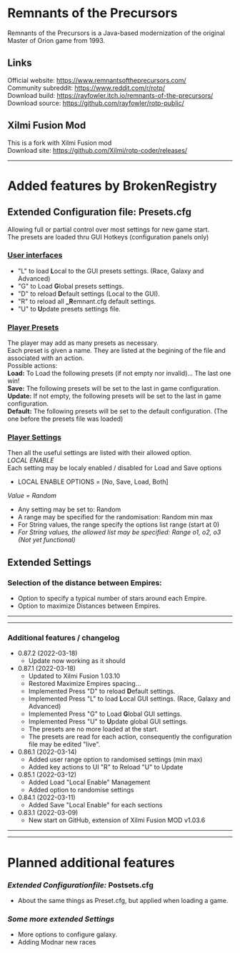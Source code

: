 # Remnants of the Precursors
Remnants of the Precursors is a Java-based modernization of the original Master of Orion game from 1993.
## Links
Official website: https://www.remnantsoftheprecursors.com/<br>
Community subreddit: https://www.reddit.com/r/rotp/<br>
Download build: https://rayfowler.itch.io/remnants-of-the-precursors/<br>
Download source: https://github.com/rayfowler/rotp-public/<br>
## Xilmi Fusion Mod
This is a fork with Xilmi Fusion mod<br>
Download site: https://github.com/Xilmi/rotp-coder/releases/<br>

---
# Added features by BrokenRegistry
## Extended Configuration file: Presets.cfg
Allowing full or partial control over most settings for new game start.<br>
The presets are loaded thru GUI Hotkeys (configuration panels only)
### <u>User interfaces</u>
  - "L" to load **L**ocal to the GUI presets settings. (Race, Galaxy and Advanced)<br>
  - "G" to Load **G**lobal presets settings.<br>
  - "D" to reload **D**efault settings (Local to the GUI).<br>
  - "R" to reload all **_R**emnant.cfg default settings.<br>
  - "U" to **U**pdate presets settings file.<br>
### <u>Player Presets</u>
The player may add as many presets as necessary.<br>
Each preset is given a name. They are listed at the begining of the file and associated with an action.<br>
Possible actions:<br>
__Load:__ To Load the following presets (if not empty nor invalid)... The last one win! <br>
__Save:__ The following presets will be set to the last in game configuration. <br>
__Update:__ If not empty, the following presets will be set to the last in game configuration. <br>
__Default:__ The following presets will be set to the default configuration. (The one before the presets file was loaded)<br>
### <u>Player Settings</u>
Then all the useful settings are listed with their allowed option.<br>
_LOCAL ENABLE_<br>
Each setting may be localy enabled / disabled for Load and Save options<br>
- LOCAL ENABLE OPTIONS = [No, Save, Load, Both]<br>

_Value = Random_<br>
- Any setting may  be set to: Random<br>
- A range may be specified for the randomisation: Random min max<br>
- For String values, the range specify the options list range (start at 0)<br>
- _For String values, the allowed list may be specified: Range o1, o2, o3 (Not yet functional)_<br>
## Extended Settings
### Selection of the distance between Empires:
- Option to specify a typical number of stars around each Empire.<br>
- Option to maximize Distances between Empires.

---
---
### Additional features / changelog<br>
- 0.87.2 (2022-03-18)
  - Update now working as it should<br>
- 0.87.1 (2022-03-18)
  - Updated to Xilmi Fusion 1.03.10<br>
  - Restored Maximize Empires spacing...<br>
  - Implemented Press "D" to reload **D**efault settings.<br>
  - Implemented Press "L" to load **L**ocal GUI settings. (Race, Galaxy and Advanced)<br>
  - Implemented Press "G" to Load **G**lobal GUI settings.<br>
  - Implemented Press "U" to **U**pdate global GUI settings.<br>
  - The presets are no more loaded at the start.<br>
  - The presets are read for each action, consequently the configuration file may be edited "live".<br>
- 0.86.1 (2022-03-14)
  - Added user range option to randomised settings (min max)<br>
  - Added key actions to UI "R" to Reload "U" to Update<br>
- 0.85.1 (2022-03-12)
  - Added Load "Local Enable" Management<br>
  - Added option to randomise settings<br>
- 0.84.1 (2022-03-11)
  - Added Save "Local Enable" for each sections<br>
- 0.83.1 (2022-03-09)
  - New start on GitHub, extension of Xilmi Fusion MOD v1.03.6<br>

---
---
# Planned additional features
### _Extended Configurationfile:_ Postsets.cfg
- About the same things as Preset.cfg, but applied when loading a game.<br>
### _Some more extended Settings_
- More options to configure galaxy.
- Adding Modnar new races
